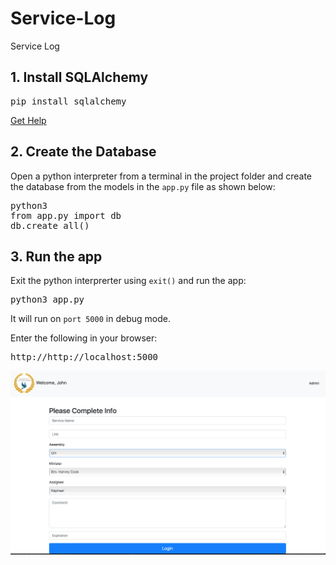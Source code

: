 # Service-Log
Service Log

## 1. Install SQLAlchemy

<pre>pip install sqlalchemy</pre>

[Get Help](https://www.pythoncentral.io/how-to-install-sqlalchemy/)

## 2. Create the Database
Open a python interpreter from a terminal in the project folder and create the database from the models in the `app.py` file as shown below:

<pre>
python3
from app.py import db
db.create_all()
</pre>

## 3. Run the app

Exit the python interprerter using `exit()` and run the app:

<pre>
python3 app.py
</pre>

It will run on `port 5000` in debug mode.

Enter the following in your browser:
<pre>
http://http://localhost:5000
</pre>

![](https://github.com/TutorialDoctor/Service-Log/blob/master/screen.png)
